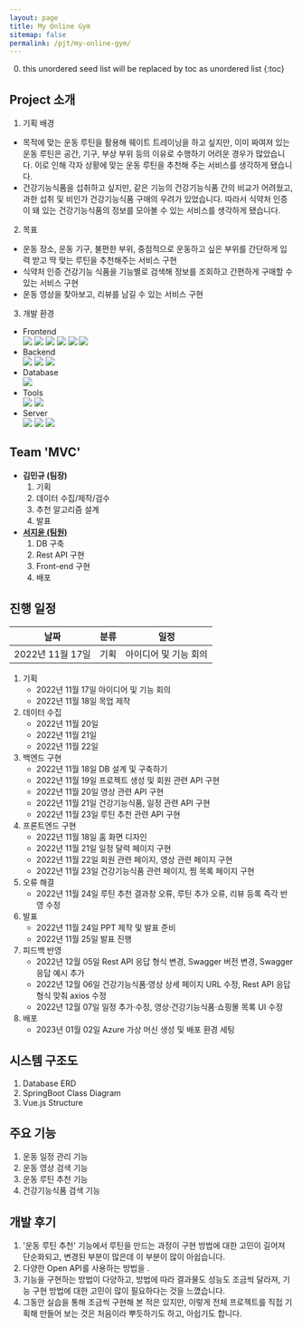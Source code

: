 ```yaml
---
layout: page
title: My Online Gym
sitemap: false
permalink: /pjt/my-online-gym/
---
```

0. this unordered seed list will be replaced by toc as unordered list
{:toc}

## Project 소개
1. 기획 배경
  - 목적에 맞는 운동 루틴을 활용해 웨이트 트레이닝을 하고 싶지만, 이미 짜여져 있는 운동 루틴은 공간, 기구, 부상 부위 등의 이유로 수행하기 어려운 경우가 많았습니다. 이로 인해 각자 상황에 맞는 운동 루틴을 추천해 주는 서비스를 생각하게 됐습니다.
  - 건강기능식품을 섭취하고 싶지만, 같은 기능의 건강기능식품 간의 비교가 어려웠고, 과한 섭취 및 비인가 건강기능식품 구매의 우려가 있었습니다. 따라서 식약처 인증이 돼 있는 건강기능식품의 정보를 모아볼 수 있는 서비스를 생각하게 됐습니다.

2. 목표
  - 운동 장소, 운동 기구, 불편한 부위, 중점적으로 운동하고 싶은 부위를 간단하게 입력 받고 딱 맞는 루틴을 추천해주는 서비스 구현
  - 식약처 인증 건강기능 식품을 기능별로 검색해 정보를 조회하고 간편하게 구매할 수 있는 서비스 구현
  - 운동 영상을 찾아보고, 리뷰를 남길 수 있는 서비스 구현

3. 개발 환경
  - Frontend  
    <img src="https://img.shields.io/badge/vue 2-4FC08D?style=flat&logo=vue.js&logoColor=white"> <img src="https://img.shields.io/badge/Visual Studio Code-007ACC?style=flat&logo=VisualStudioCode&logoColor=white"> <img src="https://img.shields.io/badge/HTML5-E34F26?style=flat&logo=HTML5&logoColor=white"> <img src="https://img.shields.io/badge/CSS3-1572B6?style=flat&logo=CSS3&logoColor=white"> <img src="https://img.shields.io/badge/Javascript-F7DF1E?style=flat&logo=Javascript&logoColor=white"> <img src="https://img.shields.io/badge/Bootstrap-7952B3?style=flat&logo=Bootstrap&logoColor=white">
  - Backend  
    <img src="https://img.shields.io/badge/Spring Boot-6DB33F?style=flat&logo=SpringBoot&logoColor=white"> <img src="https://img.shields.io/badge/Eclipse IDE-2C2255?style=flat&logo=EclipseIDE&logoColor=white"> <img src="https://img.shields.io/badge/Java8-007396?style=flat&logo=Java&logoColor=white">
  - Database  
    <img src="https://img.shields.io/badge/MySQL-4479A1?style=flat&logo=mysql&logoColor=white">
  - Tools  
    <img src="https://img.shields.io/badge/Notion-000000?style=flat&logo=Notion&logoColor=white"> <img src="https://img.shields.io/badge/GitLab-FC6D26?style=flat&logo=GitLab&logoColor=white">
  - Server  
    <img src="https://img.shields.io/badge/Microsoft Azure-0078D4?style=flat&logo=MicrosoftAzure&logoColor=white"> <img src="https://img.shields.io/badge/Ubuntu-E95420?style=flat&logo=Ubuntu&logoColor=white"> <img src="https://img.shields.io/badge/Linux-FCC624?style=flat&logo=Linux&logoColor=white">

## Team 'MVC'
- <b>김민규 (팀장)</b>
    1. 기획
    2. 데이터 수집/제작/검수
    3. 추천 알고리즘 설계
    4. 발표
- [<b>서지윤 (팀원)</b>](https://github.com/Jeeyoun-S)
    1. DB 구축
    2. Rest API 구현
    3. Front-end 구현
    4. 배포

## 진행 일정
<table>
  <thead>
    <th>날짜</th>
    <th>분류</th>
    <th>일정</th>
  </thead>
  <tbody>
    <tr><td>2022년 11월 17일</td><td>기획</td><td>아이디어 및 기능 회의</td></tr>
  </tbody>
</table>

1. 기획
    - 2022년 11월 17일 아이디어 및 기능 회의
    - 2022년 11월 18일 목업 제작 
2. 데이터 수집
    - 2022년 11월 20일
    - 2022년 11월 21일
    - 2022년 11월 22일 
3. 백엔드 구현
    - 2022년 11월 18일 DB 설계 및 구축하기
    - 2022년 11월 19일 프로젝트 생성 및 회원 관련 API 구현
    - 2022년 11월 20일 영상 관련 API 구현
    - 2022년 11월 21일 건강기능식품, 일정 관련 API 구현
    - 2022년 11월 23일 루틴 추천 관련 API 구현
4. 프론트엔드 구현
    - 2022년 11월 18일 홈 화면 디자인
    - 2022년 11월 21일 일정 달력 페이지 구현
    - 2022년 11월 22일 회원 관련 페이지, 영상 관련 페이지 구현
    - 2022년 11월 23일 건강기능식품 관련 페이지, 찜 목록 페이지 구현
5. 오류 해결
    - 2022년 11월 24일 루틴 추천 결과창 오류, 루틴 추가 오류, 리뷰 등록 즉각 반영 수정
6. 발표
    - 2022년 11월 24일 PPT 제작 및 발표 준비
    - 2022년 11월 25일 발표 진행
7. 피드백 반영
    - 2022년 12월 05일 Rest API 응답 형식 변경, Swagger 버전 변경, Swagger 응답 예시 추가
    - 2022년 12월 06일 건강기능식품·영상 상세 페이지 URL 수정, Rest API 응답 형식 맞춰 axios 수정
    - 2022년 12월 07일 일정 추가·수정, 영상·건강기능식품·쇼핑몰 목록 UI 수정
8. 배포
    - 2023년 01월 02일 Azure 가상 머신 생성 및 배포 환경 세팅

## 시스템 구조도
1. Database ERD
2. SpringBoot Class Diagram
3. Vue.js Structure

## 주요 기능
1. 운동 일정 관리 기능
2. 운동 영상 검색 기능
3. 운동 루틴 추천 기능
4. 건강기능식품 검색 기능

## 개발 후기
1. '운동 루틴 추천' 기능에서 루틴을 만드는 과정이 구현 방법에 대한 고민이 길어져 단순화되고, 변경된 부분이 많은데 이 부분이 많이 아쉽습니다.
2. 다양한 Open API를 사용하는 방법을 .
3. 기능을 구현하는 방법이 다양하고, 방법에 따라 결과물도 성능도 조금씩 달라져, 기능 구현 방법에 대한 고민이 많이 필요하다는 것을 느꼈습니다.
4. 그동안 실습을 통해 조금씩 구현해 본 적은 있지만, 이렇게 전체 프로젝트를 직접 기획해 만들어 보는 것은 처음이라 뿌듯하기도 하고, 아쉽기도 합니다.
